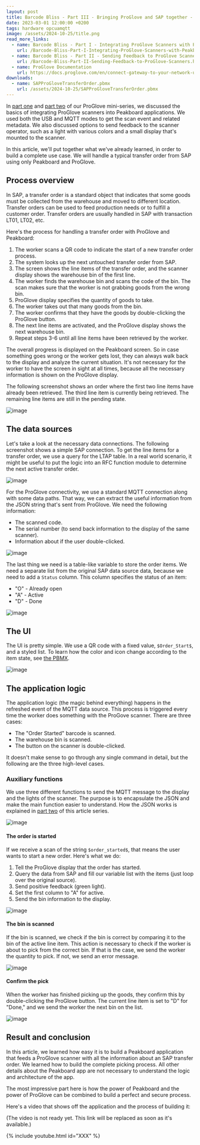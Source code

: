 ```yaml
---
layout: post
title: Barcode Bliss - Part III - Bringing ProGlove and SAP together - Transfer Order Use Case
date: 2023-03-01 12:00:00 +0200
tags: hardware opcuamqtt
image: /assets/2024-10-25/title.png
read_more_links:
  - name: Barcode Bliss - Part I - Integrating ProGlove Scanners with Peakboard
    url: /Barcode-Bliss-Part-I-Integrating-ProGlove-Scanners-with-Peakboard.html
  - name: Barcode Bliss - Part II - Sending Feedback to ProGlove Scanners
    url: /Barcode-Bliss-Part-II-Sending-Feedback-to-ProGlove-Scanners.html
  - name: ProGlove Documentation
    url: https://docs.proglove.com/en/connect-gateway-to-your-network-using-mqtt-integration.html
downloads:
  - name: SAPProGloveTransferOrder.pbmx
    url: /assets/2024-10-25/SAPProGloveTransferOrder.pbmx
---
```

In [part one](/Barcode-Bliss-Part-I-Integrating-ProGlove-Scanners-with-Peakboard.html) and [part two](/Barcode-Bliss-Part-II-Sending-Feedback-to-ProGlove-Scanners.html) of our ProGlove mini-series, we discussed the basics of integrating ProGlove scanners into Peakboard applications. We used both the USB and MQTT modes to get the scan event and related metadata. We also discussed options to send feedback to the scanner operator, such as a light with various colors and a small display that's mounted to the scanner.

In this article, we'll put together what we've already learned, in order to build a complete use case. We will handle a typical transfer order from SAP using only Peakboard and ProGlove.

## Process overview

In SAP, a transfer order is a standard object that indicates that some goods must be collected from the warehouse and moved to different location. Transfer orders can be used to feed production needs or to fulfill a customer order. Transfer orders are usually handled in SAP with transaction LT01, LT02, etc.

Here's the process for handling a transfer order with ProGlove and Peakboard:

1. The worker scans a QR code to indicate the start of a new transfer order process.
2. The system looks up the next untouched transfer order from SAP.
3. The screen shows the line items of the transfer order, and the scanner display shows the warehouse bin of the first line.
4. The worker finds the warehouse bin and scans the code of the bin. The scan makes sure that the worker is not grabbing goods from the wrong bin.
5. ProGlove display specifies the quantity of goods to take.
6. The worker takes out that many goods from the bin.
7. The worker confirms that they have the goods by double-clicking the ProGlove button.
8. The next line items are activated, and the ProGlove display shows the next warehouse bin.
9. Repeat steps 3-6 until all line items have been retrieved by the worker. 

The overall progress is displayed on the Peakboard screen. So in case something goes wrong or the worker gets lost, they can always walk back to the display and analyze the current situation. It's not necessary for the worker to have the screen in sight at all times, because all the necessary information is shown on the ProGlove display.

The following screenshot shows an order where the first two line items have already been retrieved. The third line item is currently being retrieved. The remaining line items are still in the pending state.

![image](/assets/2024-10-25/010.png)

## The data sources

Let's take a look at the necessary data connections. The following screenshot shows a simple SAP connection. To get the line items for a transfer order, we use a query for the LTAP table. In a real world scenario, it might be useful to put the logic into an RFC function module to determine the next active transfer order.

![image](/assets/2024-10-25/020.png)

For the ProGlove connectivity, we use a standard MQTT connection along with some data paths. That way, we can extract the useful information from the JSON string that's sent from ProGlove. We need the following information:
* The scanned code.
* The serial number (to send back information to the display of the same scanner).
* Information about if the user double-clicked.

![image](/assets/2024-10-25/030.png)

The last thing we need is a table-like variable to store the order items. We need a separate list from the original SAP data source data, because we need to add a `Status` column. This column specifies the status of an item:
* "O" - Already open
* "A" - Active
* "D" - Done

![image](/assets/2024-10-25/040.png)

## The UI 

The UI is pretty simple. We use a QR code with a fixed value, `$Order_Start$`, and a styled list. To learn how the color and icon change according to the item state, see [the PBMX](/assets/2024-10-25/SAPProGloveTransferOrder.pbmx).

![image](/assets/2024-10-25/050.png)

## The application logic

The application logic (the magic behind everything) happens in the refreshed event of the MQTT data source. This process is triggered every time the worker does something with the ProGove scanner. There are three cases:

* The "Order Started" barcode is scanned.
* The warehouse bin is scanned.
* The button on the scanner is double-clicked.

It doesn't make sense to go through any single command in detail, but the following are the three high-level cases.

### Auxiliary functions

We use three different functions to send the MQTT message to the display and the lights of the scanner. The purpose is to encapsulate the JSON and make the main function easier to understand. How the JSON works is explained in [part two](/Barcode-Bliss-Part-II-Sending-Feedback-to-ProGlove-Scanners.html) of this article series.

![image](/assets/2024-10-25/055.png)

#### The order is started

If we receive a scan of the string `$order_started$`, that means the user wants to start a new order. Here's what we do:
1. Tell the ProGlove display that the order has started.
2. Query the data from SAP and fill our variable list with the items (just loop over the original source).
3. Send positive feedback (green light).
4. Set the first column to "A" for active.
5. Send the bin information to the display.

![image](/assets/2024-10-25/060.png)

#### The bin is scanned

If the bin is scanned, we check if the bin is correct by comparing it to the bin of the active line item. This action is necessary to check if the worker is about to pick from the correct bin. If that is the case, we send the worker the quantity to pick. If not, we send an error message.

![image](/assets/2024-10-25/070.png)

#### Confirm the pick

When the worker has finished picking up the goods, they confirm this by double-clicking the ProGlove button. The current line item is set to "D" for "Done," and we send the worker the next bin on the list.

![image](/assets/2024-10-25/080.png)

## Result and conclusion

In this article, we learned how easy it is to build a Peakboard application that feeds a ProGlove scanner with all the information about an SAP transfer order. We learned how to build the complete picking process. All other details about the Peakboard app are not necessary to understand the logic and architecture of the app.

The most impressive part here is how the power of Peakboard and the power of ProGlove can be combined to build a perfect and secure process.

Here's a video that shows off the application and the process of building it:

(The video is not ready yet. This link will be replaced as soon as it's available.)

{% include youtube.html id="XXX" %}



